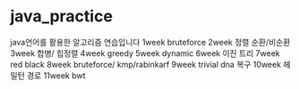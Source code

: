 # java_practice
java언어를 활용한 알고리즘 연습입니다
1week bruteforce
2week 정렬 순환/비순환
3week 합병/ 힙정렬
4week greedy 
5week dynamic
6week 이진 트리 
7week red black
8week bruteforce/ kmp/rabinkarf
9week trivial dna 복구
10week 헤밀턴 경로 
11week  bwt
